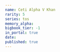 ```yaml
---
name: Ceti Alpha V Khan
rarity: 5
series: tos
memory_alpha:
bigbook_tier: -1
in_portal: true
date:
published: true
---
```



